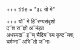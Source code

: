 +++
title = "३८ यो मे"

+++
यो᳓ मे हि᳓रण्यसंदृशो  
द᳓श रा᳓ज्ञो अ᳓मंहत  
अधस्पदा᳓ इ᳓च् चैदिय᳓स्य कृष्ट᳓यश्  
चर्मम्ना᳓ अभि᳓तो ज᳓नाः